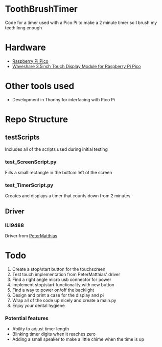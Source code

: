# ToothBrushTimer
Code for a timer used with a Pico Pi to make a 2 minute timer so I brush my teeth long enough

# Hardware
- [Raspberry Pi Pico](https://littlebirdelectronics.com.au/products/raspberry-pi-pico-raspberry-pi-pico-with-headers-microusb-cable)
- [Waveshare 3.5inch Touch Display Module for Raspberry Pi Pico](https://littlebirdelectronics.com.au/products/3-5inch-touch-display-module-for-raspberry-pi-pico-65k-colours-480-320-spi)

# Other tools used
- Development in Thonny for interfacing with Pico Pi

# Repo Structure

## testScripts
Includes all of the scripts used during initial testing
### test_ScreenScript.py
Fills a small rectangle in the bottom left of the screen
### test_TimerScript.py
Creates and displays a timer that counts down from 2 minutes

## Driver
### ILI9488
Driver from [PeterMatthias](https://github.com/PeterMatthias/Pico_ILI9488/)

# Todo
1. Create a stop/start button for the touchscreen
2. Test touch implementation from PeterMatthias' driver
3. Find a right angle micro usb connector for power
4. Implement stop/start functionality with new button
5. Find a way to power on/off the backlight
6. Design and print a case for the display and pi
7. Wrap all of the code up nicely and create a main.py
8. Enjoy your dental hygiene

### Potential features
- Ability to adjust timer length
- Blinking timer digits when it reaches zero
- Adding a small speaker to make a little chime when the time is up
